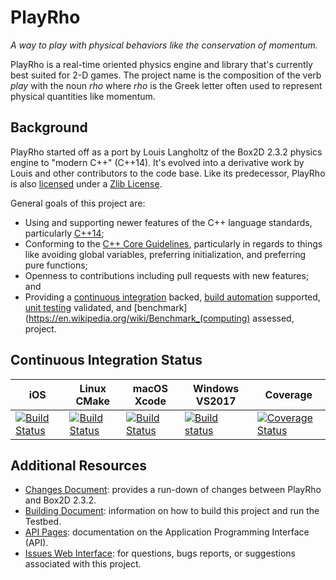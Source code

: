 # PlayRho

*A way to play with physical behaviors like the conservation of momentum.*

PlayRho is a real-time oriented physics engine and library that's currently best suited for
2-D games. The project name is the composition of the verb *play* with the noun *rho* where
*rho* is the Greek letter often used to represent physical quantities like momentum.

## Background

PlayRho started off as a port by Louis Langholtz of the Box2D 2.3.2 physics engine to "modern C++" (C++14). It's evolved into a derivative work by Louis and other contributors to the code base. Like its predecessor, PlayRho is also [licensed](LICENSE.txt) under a [Zlib License](https://opensource.org/licenses/Zlib).

General goals of this project are:
- Using and supporting newer features of the C++ language standards, particularly [C++14](https://en.wikipedia.org/wiki/C%2B%2B14);
- Conforming to the [C++ Core Guidelines](https://github.com/isocpp/CppCoreGuidelines/blob/master/CppCoreGuidelines.md),
  particularly in regards to things like avoiding global variables,
  preferring initialization, and preferring pure functions;
- Openness to contributions including pull requests with new features; and
- Providing a [continuous integration](https://en.wikipedia.org/wiki/Continuous_integration)
  backed, [build automation](https://en.wikipedia.org/wiki/Build_automation) supported,
  [unit testing](https://en.wikipedia.org/wiki/Unit_testing) validated, and [benchmark](https://en.wikipedia.org/wiki/Benchmark_(computing) assessed, project.

## Continuous Integration Status

|iOS|Linux CMake|macOS Xcode|Windows VS2017|Coverage|
|---|-----------|-----------|--------------|--------|
|[![Build Status](https://travis-ci.org/louis-langholtz/PlayRho.svg?branch=iosfoo)](https://travis-ci.org/louis-langholtz/PlayRho)|[![Build Status](https://travis-ci.org/louis-langholtz/PlayRho.svg?branch=master)](https://travis-ci.org/louis-langholtz/PlayRho)|[![Build Status](https://travis-ci.org/louis-langholtz/PlayRho.svg?branch=macosxfoo)](https://travis-ci.org/louis-langholtz/PlayRho)|[![Build status](https://ci.appveyor.com/api/projects/status/buoix7kumafgsjtu/branch/master?svg=true)](https://ci.appveyor.com/project/louis-langholtz/playrho/branch/master)|[![Coverage Status](https://coveralls.io/repos/github/louis-langholtz/PlayRho/badge.svg?branch=master)](https://coveralls.io/github/louis-langholtz/PlayRho?branch=master)|

## Additional Resources

- [Changes Document](Changes.md):
  provides a run-down of changes between PlayRho and Box2D 2.3.2.
- [Building Document](INSTALL.md):
  information on how to build this project and run the Testbed.
- [API Pages](http://louis-langholtz.github.io/PlayRho/API/index.html): documentation on the Application Programming Interface (API).
- [Issues Web Interface](https://github.com/louis-langholtz/PlayRho/issues):
  for questions, bugs reports, or suggestions associated with this project.
